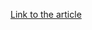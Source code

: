 [Link to the article](https://www.bleepingcomputer.com/news/security/new-glove-infostealer-malware-bypasses-google-chromes-cookie-encryption/)

